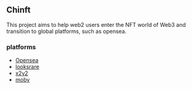 ## Chinft

This project aims to help web2 users enter the NFT world of Web3 and transition to global platforms, such as opensea.

### platforms
- [Opensea](https://opensea.io/)
- [looksrare](https://looksrare.org/)
- [x2y2](https://x2y2.io/)
- [moby](https://moby.gg/)